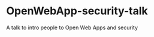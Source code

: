 OpenWebApp-security-talk
========================

A talk to intro people to Open Web Apps and security

